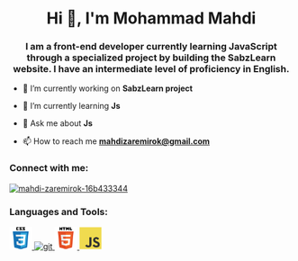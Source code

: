 <h1 align="center">Hi 👋, I'm Mohammad Mahdi</h1>
<h3 align="center">I am a front-end developer currently learning JavaScript through a specialized project by building the SabzLearn website. I have an intermediate level of proficiency in English.</h3>

- 🔭 I’m currently working on **SabzLearn project**

- 🌱 I’m currently learning **Js**

- 💬 Ask me about **Js**

- 📫 How to reach me **mahdizaremirok@gmail.com**

<h3 align="left">Connect with me:</h3>
<p align="left">
<a href="https://linkedin.com/in/mahdi-zaremirok-16b433344" target="blank"><img align="center" src="https://raw.githubusercontent.com/rahuldkjain/github-profile-readme-generator/master/src/images/icons/Social/linked-in-alt.svg" alt="mahdi-zaremirok-16b433344" height="30" width="40" /></a>
</p>

<h3 align="left">Languages and Tools:</h3>
<p align="left"> <a href="https://www.w3schools.com/css/" target="_blank" rel="noreferrer"> <img src="https://raw.githubusercontent.com/devicons/devicon/master/icons/css3/css3-original-wordmark.svg" alt="css3" width="40" height="40"/> </a> <a href="https://git-scm.com/" target="_blank" rel="noreferrer"> <img src="https://www.vectorlogo.zone/logos/git-scm/git-scm-icon.svg" alt="git" width="40" height="40"/> </a> <a href="https://www.w3.org/html/" target="_blank" rel="noreferrer"> <img src="https://raw.githubusercontent.com/devicons/devicon/master/icons/html5/html5-original-wordmark.svg" alt="html5" width="40" height="40"/> </a> <a href="https://developer.mozilla.org/en-US/docs/Web/JavaScript" target="_blank" rel="noreferrer"> <img src="https://raw.githubusercontent.com/devicons/devicon/master/icons/javascript/javascript-original.svg" alt="javascript" width="40" height="40"/> </a> </p>

